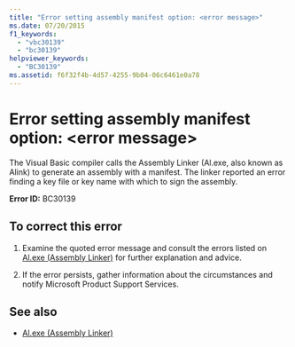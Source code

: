 ```yaml
---
title: "Error setting assembly manifest option: <error message>"
ms.date: 07/20/2015
f1_keywords: 
  - "vbc30139"
  - "bc30139"
helpviewer_keywords: 
  - "BC30139"
ms.assetid: f6f32f4b-4d57-4255-9b04-06c6461e0a78
---
```

# Error setting assembly manifest option: \<error message>
The Visual Basic compiler calls the Assembly Linker (Al.exe, also known as Alink) to generate an assembly with a manifest. The linker reported an error finding a key file or key name with which to sign the assembly.  
  
 **Error ID:** BC30139  
  
## To correct this error  
  
1. Examine the quoted error message and consult the errors listed on [Al.exe (Assembly Linker)](../../framework/tools/al-exe-assembly-linker.md) for further explanation and advice.  
  
2. If the error persists, gather information about the circumstances and notify Microsoft Product Support Services.  
  
## See also

- [Al.exe (Assembly Linker)](../../framework/tools/al-exe-assembly-linker.md)
